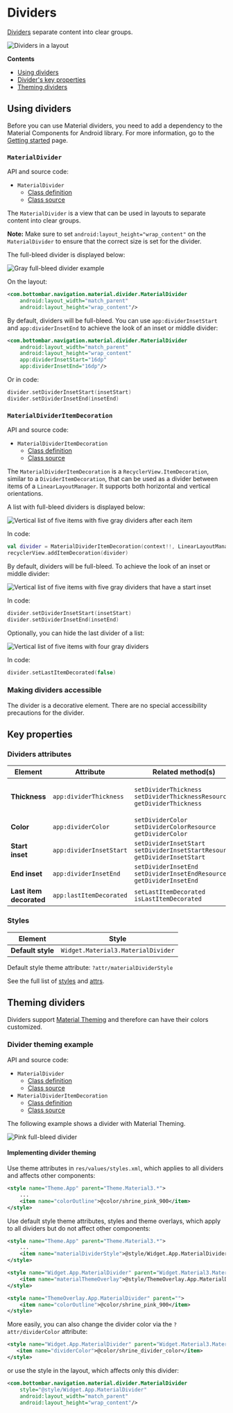 <!--docs:
title: "Dividers"
layout: detail
section: components
excerpt: "Dividers separate content into clear groups."
iconId: divider
path: /catalog/dividers/
-->

# Dividers

[Dividers](https://material.io/components/dividers) separate content into clear
groups.

![Dividers in a layout](assets/dividers/divider_hero.png)

**Contents**

*   [Using dividers](#using-dividers)
*   [Divider's key properties](#key-properties)
*   [Theming dividers](#theming-dividers)

## Using dividers

Before you can use Material dividers, you need to add a dependency to the
Material Components for Android library. For more information, go to the
[Getting started](https://github.com/material-components/material-components-android/tree/master/docs/getting-started.md)
page.

### `MaterialDivider`

API and source code:

*   `MaterialDivider`
    *   [Class definition](https://developer.android.com/reference/com.bottombar.navigation.material/divider/MaterialDivider)
    *   [Class source](https://github.com/material-components/material-components-android/tree/master/lib/java/com.bottombar.navigation.material/divider/MaterialDivider.java)

The `MaterialDivider` is a view that can be used in layouts to separate content
into clear groups.

**Note:** Make sure to set `android:layout_height="wrap_content"` on the
`MaterialDivider` to ensure that the correct size is set for the divider.

The full-bleed divider is displayed below:

![Gray full-bleed divider example](assets/dividers/divider_view.png)

On the layout:

```xml
<com.bottombar.navigation.material.divider.MaterialDivider
    android:layout_width="match_parent"
    android:layout_height="wrap_content"/>
```

By default, dividers will be full-bleed. You can use `app:dividerInsetStart` and
`app:dividerInsetEnd` to achieve the look of an inset or middle divider:

```xml
<com.bottombar.navigation.material.divider.MaterialDivider
    android:layout_width="match_parent"
    android:layout_height="wrap_content"
    app:dividerInsetStart="16dp"
    app:dividerInsetEnd="16dp"/>
```

Or in code:

```kt
divider.setDividerInsetStart(insetStart)
divider.setDividerInsetEnd(insetEnd)
```

### `MaterialDividerItemDecoration`

API and source code:

*   `MaterialDividerItemDecoration`
    *   [Class definition](https://developer.android.com/reference/com.bottombar.navigation.material/divider/MaterialDividerItemDecoration)
    *   [Class source](https://github.com/material-components/material-components-android/tree/master/lib/java/com.bottombar.navigation.material/divider/MaterialDividerItemDecoration.java)

The `MaterialDividerItemDecoration` is a `RecyclerView.ItemDecoration`, similar
to a `DividerItemDecoration`, that can be used as a divider between items of a
`LinearLayoutManager`. It supports both horizontal and vertical orientations.

A list with full-bleed dividers is displayed below:

![Vertical list of five items with five gray dividers after each item](assets/dividers/divider_itemdecoration.png)

In code:

```kt
val divider = MaterialDividerItemDecoration(context!!, LinearLayoutManager.VERTICAL /*or LinearLayoutManager.HORIZONTAL*/)
recyclerView.addItemDecoration(divider)
```

By default, dividers will be full-bleed. To achieve the look of an inset or
middle divider:

![Vertical list of five items with five gray dividers that have a start inset](assets/dividers/divider_itemdecoration_inset.png)

In code:

```kt
divider.setDividerInsetStart(insetStart)
divider.setDividerInsetEnd(insetEnd)
```

Optionally, you can hide the last divider of a list:

![Vertical list of five items with four gray dividers](assets/dividers/divider_itemdecoration_hiddendivider.png)

In code:

```kt
divider.setLastItemDecorated(false)
```

### Making dividers accessible

The divider is a decorative element. There are no special accessibility
precautions for the divider.

## Key properties

### Dividers attributes

Element                 | Attribute               | Related method(s)                                                                    | Default value
----------------------- | ----------------------- | ------------------------------------------------------------------------------------ | -------------
**Thickness**           | `app:dividerThickness`  | `setDividerThickness`<br/>`setDividerThicknessResource`<br/>`getDividerThickness`    | `1dp` for the regular divider <br/> `8dp` for the heavy divider
**Color**               | `app:dividerColor`      | `setDividerColor`<br/>`setDividerColorResource`<br/>`getDividerColor`                | `?attr/colorOutline`
**Start inset**         | `app:dividerInsetStart` | `setDividerInsetStart`<br/>`setDividerInsetStartResource`<br/>`getDividerInsetStart` | `0dp`
**End inset**           | `app:dividerInsetEnd`   | `setDividerInsetEnd`<br/>`setDividerInsetEndResource`<br/>`getDividerInsetEnd`       | `0dp`
**Last item decorated** | `app:lastItemDecorated` | `setLastItemDecorated`<br/>`isLastItemDecorated`                                     | `true`

### Styles

Element           | Style
----------------- | -------------------------------------------
**Default style** | `Widget.Material3.MaterialDivider`

Default style theme attribute: `?attr/materialDividerStyle`

See the full list of
[styles](https://github.com/material-components/material-components-android/tree/master/lib/java/com.bottombar.navigation.material/divider/res/values/styles.xml)
and
[attrs](https://github.com/material-components/material-components-android/tree/master/lib/java/com.bottombar.navigation.material/divider/res/values/attrs.xml).

## Theming dividers

Dividers support
[Material Theming](https://material.io/components/selection-controls#theming) and therefore can have their colors customized.

### Divider theming example

API and source code:

*   `MaterialDivider`
    *   [Class definition](https://developer.android.com/reference/com.bottombar.navigation.material/divider/MaterialDivider)
    *   [Class source](https://github.com/material-components/material-components-android/tree/master/lib/java/com.bottombar.navigation.material/divider/MaterialDivider.java)
*   `MaterialDividerItemDecoration`
    *   [Class definition](https://developer.android.com/reference/com.bottombar.navigation.material/divider/MaterialDividerItemDecoration)
    *   [Class source](https://github.com/material-components/material-components-android/tree/master/lib/java/com.bottombar.navigation.material/divider/MaterialDividerItemDecoration.java)

The following example shows a divider with Material Theming.

![Pink full-bleed divider](assets/dividers/divider_theming.png)

#### Implementing divider theming

Use theme attributes in `res/values/styles.xml`, which applies to all dividers
and affects other components:

```xml
<style name="Theme.App" parent="Theme.Material3.*">
    ...
    <item name="colorOutline">@color/shrine_pink_900</item>
</style>
```

Use default style theme attributes, styles and theme overlays, which apply to
all dividers but do not affect other components:

```xml
<style name="Theme.App" parent="Theme.Material3.*">
    ...
    <item name="materialDividerStyle">@style/Widget.App.MaterialDivider</item>
</style>

<style name="Widget.App.MaterialDivider" parent="Widget.Material3.MaterialDivider">
    <item name="materialThemeOverlay">@style/ThemeOverlay.App.MaterialDivider</item>
</style>

<style name="ThemeOverlay.App.MaterialDivider" parent="">
    <item name="colorOutline">@color/shrine_pink_900</item>
</style>
```

More easily, you can also change the divider color via the `?attr/dividerColor`
attribute:

```xml
<style name="Widget.App.MaterialDivider" parent="Widget.Material3.MaterialDivider">
   <item name="dividerColor">@color/shrine_divider_color</item>
</style>
```

or use the style in the layout, which affects only this divider:

```xml
<com.bottombar.navigation.material.divider.MaterialDivider
    style="@style/Widget.App.MaterialDivider"
    android:layout_width="match_parent"
    android:layout_height="wrap_content"/>
```
